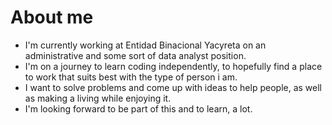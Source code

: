 # About me

- I'm currently working at Entidad Binacional Yacyreta on an administrative and some sort of data analyst position. 
- I'm on a journey to learn coding independently, to hopefully find a place to work that suits best with the type of person i am.
- I want to solve problems and come up with ideas to help people, as well as making a living while enjoying it.
- I'm looking forward to be part of this and to learn, a lot.
  
